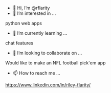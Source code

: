 - 👋 Hi, I’m @rflarity
- 👀 I’m interested in ...

python web apps

- 🌱 I’m currently learning ...

chat features

- 💞️ I’m looking to collaborate on ...

Would like to make an NFL football pick'em app

- 📫 How to reach me ...

https://www.linkedin.com/in/riley-flarity/


<!---
rflarity/rflarity is a ✨ special ✨ repository because its `README.md` (this file) appears on your GitHub profile.
You can click the Preview link to take a look at your changes.
--->
